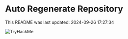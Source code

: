 # Auto Regenerate Repository

This README was last updated: 2024-09-26 17:27:34

 ![TryHackMe](https://tryhackme.com/badge/533634)